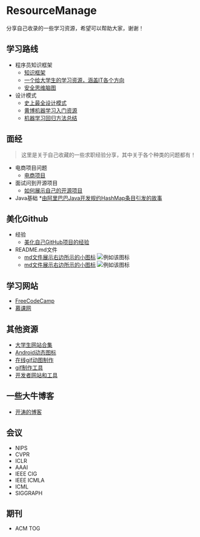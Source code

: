 # ResourceManage
分享自己收录的一些学习资源，希望可以帮助大家，谢谢！



## 学习路线
* 程序员知识框架
  * [知识框架](https://zhuanlan.zhihu.com/p/2878195)
  * [一个给大学生的学习资源，涵盖IT各个方向](https://github.com/dipakkr/A-to-Z-Resources-for-Students)
  * [安全思维脑图](https://github.com/phith0n/Mind-Map)
* 设计模式
  * [史上最全设计模式](https://blog.csdn.net/lovelion/article/details/17517213)
  * [黄博机器学习入门资源](https://mp.weixin.qq.com/s?__biz=Mzg5NzAxMDgwNg==&mid=2247483872&idx=1&sn=a8d462ba6bbe582fd35d6a1240c15f86&chksm=c0791cf9f70e95ef60751437a698b0bee4188405bc9bedebea34611a96f7207c10a9b7309bfa&mpshare=1&scene=23&srcid=1109uwdyPOtcJoIvmQblsm9S#rd)
  * [机器学习回归方法总结](https://mp.weixin.qq.com/s?__biz=Mzg5NzAxMDgwNg==&mid=2247484173&idx=1&sn=e32dffb596f864bd9dbec8c61eaeebf2&chksm=c0791e14f70e970277df77ca4b85874c9025b74df87218d2edef1945d45c801af0c49f3e0e2f&mpshare=1&scene=23&srcid=04104aK57fGFvCbI1cBvroyY#rd)

## 面经
> 这里是关于自己收藏的一些求职经验分享，其中关于各个种类的问题都有！

* 电商项目问题
  * [电商项目](https://blog.csdn.net/lihang_1994/article/details/74620538)
* 面试问到开源项目
  * [如何展示自己的开源项目](http://blog.jobbole.com/112322/?utm_source=blog.jobbole.com&utm_medium=relatedPosts)
* Java基础
  *[由阿里巴巴Java开发规约HashMap条目引发的故事](https://zhuanlan.zhihu.com/p/30360734)

## 美化Github
* 经验
  * [美化自己GitHub项目的经验](https://www.jianshu.com/p/ae6749858f28)
* README.md文件
  * [md文件展示右边所示的小图标](https://shields.io/#/examples/chat)  ![例如该图标](https://img.shields.io/badge/color-green-green.svg?longCache=true)
  * [md文件展示右边所示的小图标](  https://github.com/fehmicansaglam/progressed.io)  ![例如该图标](http://progressed.io/bar/28)

## 学习网站

* [FreeCodeCamp](https://www.freecodecamp.cn/)
* [慕课网](http://www.imooc.com)


## 其他资源
* [大学生网站合集](https://github.com/Xuanwo/WebsitesForStudents)
* [Android动态图标](https://android-material-icon-generator.bitdroid.de/)
* [在线gif动图制作](https://ezgif.com/)
* [gif制作工具](https://github.com/NickeManarin/ScreenToGif)
* [开发者网站和工具](http://it-ebooks.flygon.net/developer/)

## 一些大牛博客
* [开涛的博客](http://jinnianshilongnian.iteye.com/blog/1752171)

## 会议
- NIPS
- CVPR
- ICLR
- AAAI  
- IEEE CIG  
- IEEE ICMLA
- ICML
- SIGGRAPH

## 期刊
- ACM TOG
